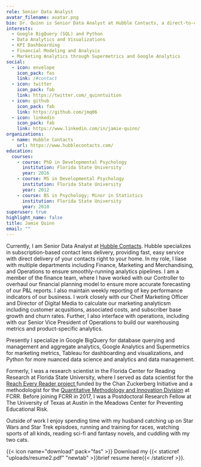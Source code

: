 ```yaml
---
role: Senior Data Analyst
avatar_filename: avatar.png
bio: Dr. Quinn is Senior Data Analyst at Hubble Contacts, a direct-to-consumer contact lens company specializing in subscription-based contact lens delivery.
interests:
  - Google BigQuery (SQL) and Python
  - Data Analytics and Visualizations
  - KPI Dashboarding
  - Financial Modeling and Analysis
  - Marketing Analytics through Supermetrics and Google Analytics
social:
  - icon: envelope
    icon_pack: fas
    link: /#contact
  - icon: twitter
    icon_pack: fab
    link: https://twitter.com/_quinntuition
  - icon: github
    icon_pack: fab
    link: https://github.com/jmq06
  - icon: linkedin
    icon_pack: fab
    link: https://www.linkedin.com/in/jamie-quinn/
organizations:
  - name: Hubble Contacts
    url: https://www.hubblecontacts.com/
education:
  courses:
    - course: PhD in Developmental Psychology
      institution: Florida State University
      year: 2016
    - course: MS in Developmental Psychology
      institution: Florida State University
      year: 2012
    - course: BS in Psychology; Minor in Statistics
      institution: Florida State University
      year: 2010
superuser: true
highlight_name: false
title: Jamie Quinn
email: ""
---
```


Currently, I am Senior Data Analyst at [Hubble Contacts](https://www.hubblecontacts.com/). Hubble specializes in subscription-based contact lens delivery, providing fast, easy service with direct delivery of your contacts right to your home. In my role, I liase with multiple departments including Finance, Marketing and Merchandising, and Operations to ensure smoothly-running analytics pipelines. I am a member of the finance team, where I have worked with our Controller to overhaul our financial planning model to ensure more accurate forecasting of our P&L reports. I also maintain weekly reporting of key performance indicators of our business. I work closely with our Cheif Marketing Officer and Director of Digital Media to calculate our marketing analyticsm including customer acqusitions, associated costs, and subscriber base growth and churn rates. Further, I also interface with operations, including with our Senior Vice President of Operations to build our warehousing metrics and product-specific analytics.

Presently I specialize in Google BigQuery for database querying and management and aggregate analytics, Google Analytics and Supermetrics for marketing metrics, Tableau for dashboarding and visualizations, and Python for more nuanced data science and analytics and data management. 

Formerly, I was a research scientist in the Florida Center for Reading Research at Florida State University, where I served as data scientist for the [Reach Every Reader project ](https://reacheveryreader.gse.harvard.edu/)funded by the Chan Zuckerberg Initiative and a methodologist for the [Quantitative Methodology and Innovation Division](qmi.fsu.edu) at FCRR. Before joining FCRR in 2017, I was a Postdoctoral Research Fellow at The University of Texas at Austin in the Meadows Center for Preventing Educational Risk. 

Outside of work I enjoy spending time with my husband catching up on Star Wars and Star Trek episdoes, running and training for races, watching sports of all kinds, reading sci-fi and fantasy novels, and cuddling with my two cats.  

{{< icon name="download" pack="fas" >}} Download my {{< staticref "uploads/resume2.pdf" "newtab" >}}brief resume here{{< /staticref >}}.
